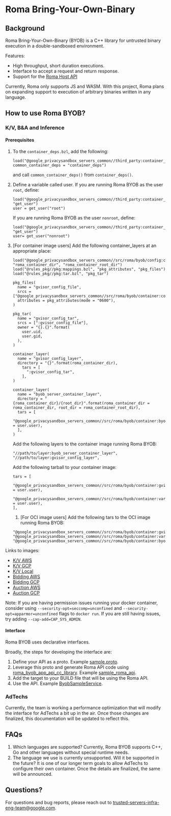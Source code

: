 # Roma Bring-Your-Own-Binary

## Background

Roma Bring-Your-Own-Binary (BYOB) is a C++ library for untrusted binary execution in a
double-sandboxed environment.

Features:

-   High throughput, short duration executions.
-   Interface to accept a request and return response.
-   Support for the [Roma Host API](/docs/roma/host_api.md)

Currently, Roma only supports JS and WASM. With this project, Roma plans on expanding support to
execution of arbitrary binaries written in any language.

## How to use Roma BYOB?

### K/V, B&A and Inference

#### Prerequisites

1. To the `container_deps.bzl`, add the following:

    ```bazel
    load("@google_privacysandbox_servers_common//third_party:container_deps.bzl", common_container_deps = "container_deps")
    ```

    and call `common_container_deps()` from `container_deps()`.

1. Define a variable called user. If you are running Roma BYOB as the user `root`, define:

    ```bazel
    load("@google_privacysandbox_servers_common//third_party:container_deps.bzl", "get_user")
    user = get_user("root")
    ```

    If you are running Roma BYOB as the user `nonroot`, define:

    ```bazel
    load("@google_privacysandbox_servers_common//third_party:container_deps.bzl", "get_user")
    user= get_user("nonroot")
    ```

1. [For container image users] Add the following container_layers at an appropriate place:

    ```bazel
    load("@google_privacysandbox_servers_common//src/roma/byob/config:container.bzl", "roma_container_dir", "roma_container_root_dir")
    load("@rules_pkg//pkg:mappings.bzl", "pkg_attributes", "pkg_files")
    load("@rules_pkg//pkg:tar.bzl", "pkg_tar")

    pkg_files(
      name = "gvisor_config_file",
      srcs = ["@google_privacysandbox_servers_common//src/roma/byob/container:container_config"],
      attributes = pkg_attributes(mode = "0600"),
    )

    pkg_tar(
      name = "gvisor_config_tar",
      srcs = [":gvisor_config_file"],
      owner = "{}.{}".format(
        user.uid,
        user.gid,
      ),
    )

    container_layer(
      name = "gvisor_config_layer",
      directory = "{}".format(roma_container_dir),
        tars = [
          ":gvisor_config_tar",
        ],
    )

    container_layer(
      name = "byob_server_container_layer",
      directory = "{roma_container_dir}/{root_dir}".format(roma_container_dir = roma_container_dir, root_dir = roma_container_root_dir),
      tars = [
        "@google_privacysandbox_servers_common//src/roma/byob/container:byob_server_container_{user}.tar".format(user = user.user),
      ],
    )
    ```

    Add the following layers to the container image running Roma BYOB:

    ```bazel
    "//path/to/layer:byob_server_container_layer",
    "//path/to/layer:gvisor_config_layer",
    ```

    Add the following tarball to your container image:

    ```bazel
    tars = [
      "@google_privacysandbox_servers_common//src/roma/byob/container:gvisor_tar_{user}".format(user = user.user),
      "@google_privacysandbox_servers_common//src/roma/byob/container:var_run_runsc_tar_{user}".format(user = user.user),
    ],
    ```

    1. [For OCI image users] Add the following tars to the OCI image running Roma BYOB:

    ```bazel
    "@google_privacysandbox_servers_common//src/roma/byob/container:gvisor_tar_{user}".format(user.user),
    "@google_privacysandbox_servers_common//src/roma/byob/container:var_run_runsc_tar_{user}".format(user.user)",
    "@google_privacysandbox_servers_common//src/roma/byob/container:byob_server_container_with_dir_{user}.tar".format(user.user),
    ```

Links to images:

-   [K/V AWS](https://github.com/privacysandbox/protected-auction-key-value-service/blob/5d586e0046e7b482e70c1b97bf322a923340bfab/production/packaging/aws/data_server/BUILD.bazel#L63)
-   [K/V GCP](https://github.com/privacysandbox/protected-auction-key-value-service/blob/5d586e0046e7b482e70c1b97bf322a923340bfab/production/packaging/gcp/data_server/BUILD.bazel#L119)
-   [K/V Local](https://github.com/privacysandbox/protected-auction-key-value-service/blob/5d586e0046e7b482e70c1b97bf322a923340bfab/production/packaging/local/data_server/BUILD.bazel#L73)
-   [Bidding AWS](https://github.com/privacysandbox/bidding-auction-servers/blob/c98a51c7dc11de92e9c8fb719242a033e620a1b4/production/packaging/aws/bidding_service/BUILD#L89)
-   [Bidding GCP](https://github.com/privacysandbox/bidding-auction-servers/blob/c98a51c7dc11de92e9c8fb719242a033e620a1b4/production/packaging/gcp/bidding_service/BUILD#L79)
-   [Auction AWS](https://github.com/privacysandbox/bidding-auction-servers/blob/c98a51c7dc11de92e9c8fb719242a033e620a1b4/production/packaging/aws/auction_service/BUILD#L73)
-   [Auction GCP](https://github.com/privacysandbox/bidding-auction-servers/blob/c98a51c7dc11de92e9c8fb719242a033e620a1b4/production/packaging/gcp/auction_service/BUILD#L66)

Note: If you are having permission issues running your docker container, consider using
`--security-opt=seccomp=unconfined` and `--security-opt=apparmor=unconfined` flags to `docker run`.
If you are still having issues, try adding `--cap-add=CAP_SYS_ADMIN`.

#### Interface

Roma BYOB uses declarative interfaces.

Broadly, the steps for developing the interface are:

1. Define your API as a proto. Example [sample.proto](/src/roma/byob/udf/sample.proto).
1. Leverage this proto and generate Roma API code using
   [roma_byob_app_api_cc_library](/src/roma/tools/api_plugin/roma_api.bzl). Example
   [sample_roma_api](/src/roma/byob/udf/BUILD.bazel).
1. Add the target to your BUILD file that will be using the Roma API.
1. Use the API. Example [ByobSampleService](/src/roma/byob/benchmark/roma_byob_benchmark.cc).

### AdTechs

Currently, the team is working a performance optimization that will modify the interface for AdTechs
a bit up in the air. Once those changes are finalized, this documentation will be updated to reflect
this.

## FAQs

1. Which languages are supported? Currently, Roma BYOB supports C++, Go and other languages without
   special runtime needs.
1. The language we use is currently unsupported. Will it be supported in the future? It is one of
   our longer term goals to allow AdTechs to configure their own container. Once the details are
   finalized, the same will be announced.

## Questions?

For questions and bug reports, please reach out to <trusted-servers-infra-eng-team@google.com>.
